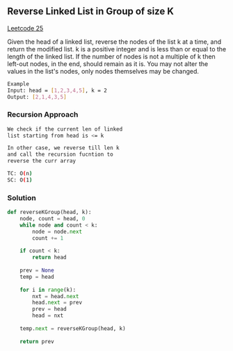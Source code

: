## Reverse Linked List in Group of size K

[Leetcode 25](https://leetcode.com/problems/reverse-nodes-in-k-group/)

Given the head of a linked list, reverse the nodes of the list k at a time, and return the modified list.
k is a positive integer and is less than or equal to the length of the linked list. If the number of nodes is not a multiple of k then left-out nodes, in the end, should remain as it is.
You may not alter the values in the list's nodes, only nodes themselves may be changed.

```bash
Example
Input: head = [1,2,3,4,5], k = 2
Output: [2,1,4,3,5]
```

### Recursion Approach
```bash
We check if the current len of linked
list starting from head is <= k

In other case, we reverse till len k
and call the recursion fucntion to
reverse the curr array
```
```bash
TC: O(n)
SC: O(1)
```

### Solution
```python
def reverseKGroup(head, k):
    node, count = head, 0
    while node and count < k:
        node = node.next
        count += 1
        
    if count < k:
        return head
    
    prev = None
    temp = head
    
    for i in range(k):
        nxt = head.next
        head.next = prev
        prev = head
        head = nxt
        
    temp.next = reverseKGroup(head, k)
    
    return prev
```

